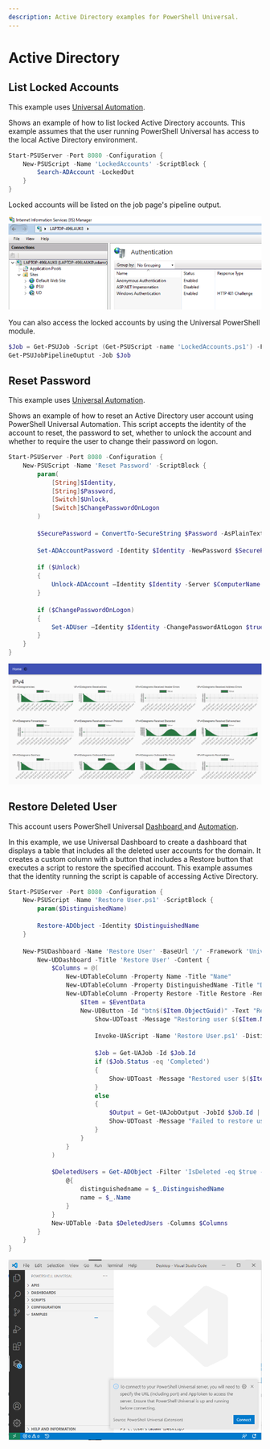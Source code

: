 ```yaml
---
description: Active Directory examples for PowerShell Universal.
---
```


# Active Directory

## List Locked Accounts

This example uses [Universal Automation](../automation/about.md).

Shows an example of how to list locked Active Directory accounts. This example assumes that the user running PowerShell Universal has access to the local Active Directory environment. 

```PowerShell
Start-PSUServer -Port 8080 -Configuration {
    New-PSUScript -Name 'LockedAccounts' -ScriptBlock {
        Search-ADAccount -LockedOut
    }
}
```

Locked accounts will be listed on the job page's pipeline output. 

![](../.gitbook/assets/image%20%28198%29.png)

You can also access the locked accounts by using the Universal PowerShell module.

```PowerShell
$Job = Get-PSUJob -Script (Get-PSUScript -name 'LockedAccounts.ps1') -First 1 -OrderDirection Descending
Get-PSUJobPipelineOuptut -Job $Job
```



## Reset Password

This example uses [Universal Automation](../automation/about.md).

Shows an example of how to reset an Active Directory user account using PowerShell Universal Automation. This script accepts the identity of the account to reset, the password to set, whether to unlock the account and whether to require the user to change their password on logon.

```PowerShell
Start-PSUServer -Port 8080 -Configuration {
    New-PSUScript -Name 'Reset Password' -ScriptBlock {
        param(
            [String]$Identity,
            [String]$Password,
            [Switch]$Unlock,
            [Switch]$ChangePasswordOnLogon
        )
        
        $SecurePassword = ConvertTo-SecureString $Password -AsPlainText -Force
        
        Set-ADAccountPassword -Identity $Identity -NewPassword $SecurePassword -Reset -Server $ComputerName -Credential $Domain
        
        if ($Unlock)
        {
            Unlock-ADAccount –Identity $Identity -Server $ComputerName -Credential $Domain
        }
        
        if ($ChangePasswordOnLogon)
        {
            Set-ADUser –Identity $Identity -ChangePasswordAtLogon $true -Server $ComputerName -Credential $Domain
        }
    }
}
```

![](../.gitbook/assets/image%20%28197%29.png)

## Restore Deleted User

This account users PowerShell Universal [Dashboard ](../dashboard/about.md)and [Automation](../automation/about.md). 

In this example, we use Universal Dashboard to create a dashboard that displays a table that includes all the deleted user accounts for the domain. It creates a custom column with a button that includes a Restore button that executes a script to restore the specified account. This example assumes that the identity running the script is capable of accessing Active Directory. 

```PowerShell
Start-PSUServer -Port 8080 -Configuration {
    New-PSUScript -Name 'Restore User.ps1' -ScriptBlock {
        param($DistinguishedName)

        Restore-ADObject -Identity $DistinguishedName
    }

    New-PSUDashboard -Name 'Restore User' -BaseUrl '/' -Framework 'UniversalDashboard:Latest' -Content {
        New-UDDashboard -Title 'Restore User' -Content {
            $Columns = @(
                New-UDTableColumn -Property Name -Title "Name"
                New-UDTableColumn -Property DistinguishedName -Title "Distinguished Name"
                New-UDTableColumn -Property Restore -Title Restore -Render {
                    $Item = $EventData
                    New-UDButton -Id "btn$($Item.ObjectGuid)" -Text "Restore" -OnClick { 
                        Show-UDToast -Message "Restoring user $($Item.Name)" -Duration 5000
    
                        Invoke-UAScript -Name 'Restore User.ps1' -DistinguishedName $Item.DistinguishedName | Tee-Object -Variable job | Wait-UAJob
    
                        $Job = Get-UAJob -Id $Job.Id 
                        if ($Job.Status -eq 'Completed')
                        {
                            Show-UDToast -Message "Restored user $($Item.Name)" -Duration 5000
                        }
                        else 
                        {
                            $Output = Get-UAJobOutput -JobId $Job.Id | Select-Object -Expand Message
                            Show-UDToast -Message "Failed to restore user. $($Output -join "`n")" -BackgroundColor red -MessageColor white -Duration 5000
                        }
                    }
                }
            )
    
            $DeletedUsers = Get-ADObject -Filter 'IsDeleted -eq $true -and objectClass -eq "user"' -IncludeDeletedObjects | ForEach-Object {
                @{
                    distinguishedname = $_.DistinguishedName
                    name = $_.Name
                }
            }
            New-UDTable -Data $DeletedUsers -Columns $Columns
        }
    }
}
```

![](../.gitbook/assets/image%20%28202%29.png)

